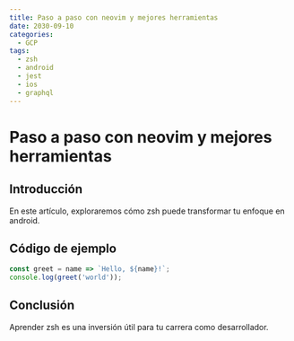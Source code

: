 ```yaml
---
title: Paso a paso con neovim y mejores herramientas
date: 2030-09-10
categories:
  - GCP
tags:
  - zsh
  - android
  - jest
  - ios
  - graphql
---
```


# Paso a paso con neovim y mejores herramientas

## Introducción

En este artículo, exploraremos cómo zsh puede transformar tu enfoque en android.

## Código de ejemplo

```javascript
const greet = name => `Hello, ${name}!`;
console.log(greet('world'));
```

## Conclusión

Aprender zsh es una inversión útil para tu carrera como desarrollador.